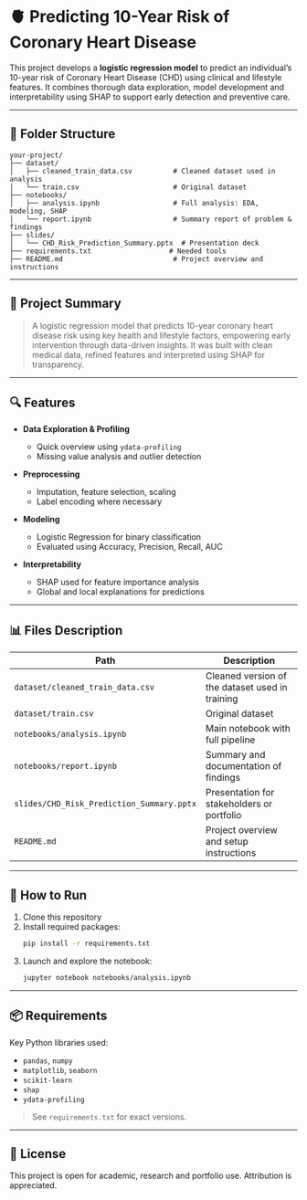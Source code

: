 
# 🫀 Predicting 10-Year Risk of Coronary Heart Disease

This project develops a **logistic regression model** to predict an individual’s 10-year risk of Coronary Heart Disease (CHD) using clinical and lifestyle features. It combines thorough data exploration, model development and interpretability using SHAP to support early detection and preventive care.

---

## 📁 Folder Structure

```
your-project/
├── dataset/
│   ├── cleaned_train_data.csv          # Cleaned dataset used in analysis
│   └── train.csv                       # Original dataset
├── notebooks/
│   ├── analysis.ipynb                  # Full analysis: EDA, modeling, SHAP
│   └── report.ipynb                    # Summary report of problem & findings
├── slides/
│   └── CHD_Risk_Prediction_Summary.pptx  # Presentation deck
├── requirements.txt				   # Needed tools
├── README.md                           # Project overview and instructions
```

---

## 🧠 Project Summary

> A logistic regression model that predicts 10-year coronary heart disease risk using key health and lifestyle factors, empowering early intervention through data-driven insights. It was built with clean medical data, refined features and interpreted using SHAP for transparency. 

---

## 🔍 Features

- **Data Exploration & Profiling**
  - Quick overview using `ydata-profiling`
  - Missing value analysis and outlier detection

- **Preprocessing**
  - Imputation, feature selection, scaling
  - Label encoding where necessary

- **Modeling**
  - Logistic Regression for binary classification
  - Evaluated using Accuracy, Precision, Recall, AUC

- **Interpretability**
  - SHAP used for feature importance analysis
  - Global and local explanations for predictions

---

## 📊 Files Description

| Path | Description |
|------|-------------|
| `dataset/cleaned_train_data.csv` | Cleaned version of the dataset used in training |
| `dataset/train.csv` | Original dataset |
| `notebooks/analysis.ipynb` | Main notebook with full pipeline |
| `notebooks/report.ipynb` | Summary and documentation of findings |
| `slides/CHD_Risk_Prediction_Summary.pptx` | Presentation for stakeholders or portfolio |
| `README.md` | Project overview and setup instructions |

---

## 🚀 How to Run

1. Clone this repository
2. Install required packages:
   ```bash
   pip install -r requirements.txt
   ```
3. Launch and explore the notebook:
   ```bash
   jupyter notebook notebooks/analysis.ipynb
   ```

---

## 📦 Requirements

Key Python libraries used:
- `pandas`, `numpy`
- `matplotlib`, `seaborn`
- `scikit-learn`
- `shap`
- `ydata-profiling`

> See `requirements.txt` for exact versions.

---

## 📝 License

This project is open for academic, research and portfolio use. Attribution is appreciated.
